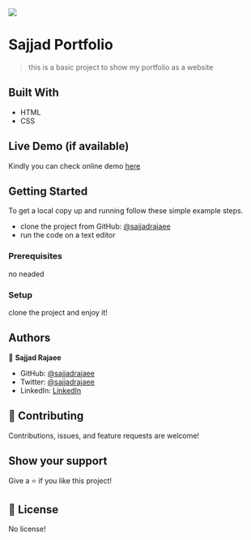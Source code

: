![](https://img.shields.io/badge/Microverse-blueviolet)

# Sajjad Portfolio

> this is a basic project to show my portfolio as a website

## Built With

- HTML
- CSS

## Live Demo (if available)

Kindly you can check online demo [here](https://sajjadrajaee.github.io/Sajjad-Portfolio)


## Getting Started

To get a local copy up and running follow these simple example steps.
- clone the project from GitHub: [@sajjadrajaee](https://github.com/sajjadrajaee/sajjad-portfolio)
- run the code on a text editor

### Prerequisites

no neaded 

### Setup

clone the project and enjoy it!



## Authors

👤 **Sajjad Rajaee**

- GitHub: [@sajjadrajaee](https://github.com/sajjadrajaee)
- Twitter: [@sajjadrajaee](https://twitter.com/sajjadrajaee)
- LinkedIn: [LinkedIn](https://linkedin.com/in/sajjadrajaee)



## 🤝 Contributing

Contributions, issues, and feature requests are welcome!

## Show your support

Give a ⭐️ if you like this project!


## 📝 License

No license!
